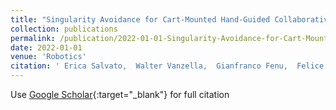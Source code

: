 ```yaml
---
title: "Singularity Avoidance for Cart-Mounted Hand-Guided Collaborative Robots: A Variational Approach"
collection: publications
permalink: /publication/2022-01-01-Singularity-Avoidance-for-Cart-Mounted-Hand-Guided-Collaborative-Robots-A-Variational-Approach
date: 2022-01-01
venue: 'Robotics'
citation: ' Erica Salvato,  Walter Vanzella,  Gianfranco Fenu,  Felice Andrea Pellegrino, &quot;Singularity Avoidance for Cart-Mounted Hand-Guided Collaborative Robots: A Variational Approach.&quot; Robotics, 2022.'
---
```

Use [Google Scholar](https://scholar.google.com/scholar?q=Singularity+Avoidance+for+Cart+Mounted+Hand+Guided+Collaborative+Robots:+A+Variational+Approach){:target="_blank"} for full citation
